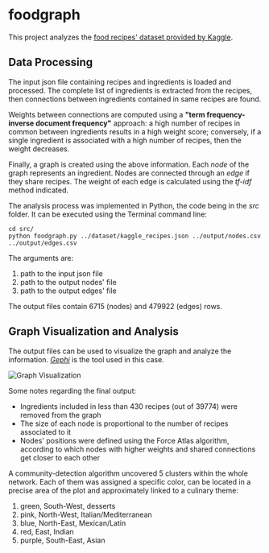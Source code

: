 # foodgraph
This project analyzes the [food recipes' dataset provided by Kaggle](https://www.kaggle.com/c/whats-cooking).


## Data Processing
The input json file containing recipes and ingredients is loaded and processed. The complete list of ingredients is extracted from the recipes, then connections between ingredients contained in same recipes are found.  
  
Weights between connections are computed using a **"term frequency-inverse document frequency"** approach: a high number of recipes in common between ingredients results in a high weight score; conversely, if a single ingredient is associated with a high number of recipes, then the weight decreases.  
  
Finally, a graph is created using the above information. Each *node* of the graph represents an ingredient. Nodes are connected through an *edge* if they share recipes. The weight of each edge is calculated using the *tf-idf* method indicated.  
  
The analysis process was implemented in Python, the code being in the *src* folder. It can be executed using the Terminal command line:

```Shell
cd src/
python foodgraph.py ../dataset/kaggle_recipes.json ../output/nodes.csv ../output/edges.csv
```  
  
The arguments are:
  1. path to the input json file
  2. path to the output nodes' file
  3. path to the output edges' file
  
The output files contain 6715 (nodes) and 479922 (edges) rows.


## Graph Visualization and Analysis
The output files can be used to visualize the graph and analyze the information. [*Gephi*](http://gephi.org/) is the tool used in this case.  
  
![Graph Visualization](foodgraph.png)  
  
Some notes regarding the final output:
  - Ingredients included in less than 430 recipes (out of 39774) were removed from the graph
  - The size of each node is proportional to the number of recipes associated to it
  - Nodes' positions were defined using the Force Atlas algorithm, according to which nodes with higher weights and shared connections get closer to each other
  
A community-detection algorithm uncovered 5 clusters within the whole network. Each of them was assigned a specific color, can be located in a precise area of the plot and approximately linked to a culinary theme:
  1. green, South-West, desserts
  2. pink, North-West, Italian/Mediterranean
  3. blue, North-East, Mexican/Latin
  4. red, East, Indian
  5. purple, South-East, Asian